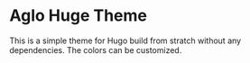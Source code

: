 # Aglo Huge Theme

This is a simple theme for Hugo build from stratch without any dependencies. The colors can be customized.
